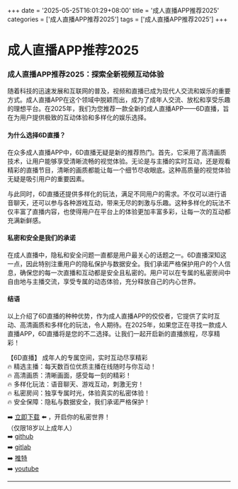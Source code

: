 +++
date = '2025-05-25T16:01:29+08:00'
title = '成人直播APP推荐2025'
categories = ['成人直播APP推荐2025']
tags = ['成人直播APP推荐2025']
+++

# 成人直播APP推荐2025

### 成人直播APP推荐2025：探索全新视频互动体验

随着科技的迅速发展和互联网的普及，视频和直播已成为现代人交流和娱乐的重要方式。成人直播APP在这个领域中脱颖而出，成为了成年人交流、放松和享受乐趣的理想平台。在2025年，我们为您推荐一款全新的成人直播APP——6D直播，旨在为用户提供极致的互动体验和多样化的娱乐选择。

#### 为什么选择6D直播？

在众多成人直播APP中，6D直播无疑是新的推荐热门。首先，它采用了高清画质技术，让用户能够享受清晰流畅的视觉体验。无论是与主播的实时互动，还是观看精彩的直播节目，清晰的画质都能让每一个细节尽收眼底。这种高质量的视觉体验无疑是吸引用户的重要因素。

与此同时，6D直播还提供多样化的玩法，满足不同用户的需求。不仅可以进行语音聊天，还可以参与各种游戏互动，带来无尽的刺激与乐趣。这种多样化的玩法不仅丰富了直播内容，也使得用户在平台上的体验更加丰富多彩，让每一次的互动都充满新鲜感。

#### 私密和安全是我们的承诺

在成人直播中，隐私和安全问题一直都是用户最关心的话题之一。6D直播深知这一点，因此特别注重用户的隐私保护与数据安全。我们承诺严格保护用户的个人信息，确保您的每一次直播和互动都是安全且私密的。用户可以在专属的私密房间中自由地与主播交流，享受专属的动态体验，充分释放自己的内心世界。

#### 结语

以上介绍了6D直播的种种优势，作为成人直播APP的佼佼者，它提供了实时互动、高清画质和多样化的玩法，令人期待。在2025年，如果您正在寻找一款成人直播APP，6D直播将是您的不二选择。让我们一起开启新的直播旅程，尽享精彩！

【6D直播】
成年人的专属空间，实时互动尽享精彩  
🔥 精选主播：每天数百位优质主播在线随时与你互动！  
🔥 高清画质：清晰画面，感受每一刻的精彩！  
🔥 多样化玩法：语音聊天、游戏互动，刺激无穷！  
🔥 私密房间：独享专属时光，体验真实的私密体验！  
🔥 安全保障：隐私与数据安全，我们承诺严格保护！

➡️ [立即下载](https://down123.s3.ap-east-1.amazonaws.com/down/down.html?channelCode=blog) ⬅️ ，开启你的私密世界！  
（仅限18岁以上成年人）  
➡️ [github](https://aldult-live.github.io/)  
➡️ [gitlab](https://seo-09598d.gitlab.io/)  
➡️ [推特](https://x.com/wegame33)  
➡️ [youtube](https://www.youtube.com/@6Dlive)

---
